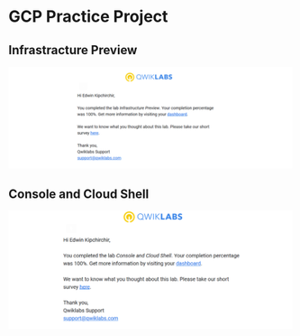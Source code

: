 # GCP Practice Project

## Infrastracture Preview
![Infratrcture](screenshots/infrastracture.png)

## Console and Cloud Shell
![Console](screenshots/Console.png)
